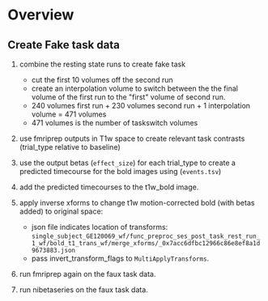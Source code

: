 # Overview

## Create Fake task data

1. combine the resting state runs to create fake task
    - cut the first 10 volumes off the second run
    - create an interpolation volume to switch between the the final volume of the first
      run   to the "first" volume of second run.
    - 240 volumes first run + 230 volumes second run + 1 interpolation volume = 471 volumes
    - 471 volumes is the number of taskswitch volumes

1. use fmriprep outputs in T1w space to create relevant task contrasts (trial_type relative to baseline)
1. use the output betas (`effect_size`) for each trial_type to create a predicted timecourse for the bold images using (`events.tsv`)
1. add the predicted timecourses to the t1w_bold image.
1. apply inverse xforms to change t1w motion-corrected bold (with betas added) to original space:
    - json file indicates location of transforms: `single_subject_GE120069_wf/func_preproc_ses_post_task_rest_run_1_wf/bold_t1_trans_wf/merge_xforms/_0x7acc6dfbc12966c86e8ef8a1d9673883.json`
    - pass invert_transform_flags to `MultiApplyTransforms`.
1. run fmriprep again on the faux task data.
1. run nibetaseries on the faux task data.

